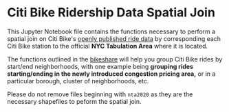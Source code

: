 # Citi Bike Ridership Data Spatial Join

This Jupyter Notebook file contains the functions necessary to perform a spatial join on Citi Bike's [openly published ride data](https://citibikenyc.com/system-data) by corresponding each Citi Bike station to the official __NYC Tabulation Area__ where it is located.

The functions outlined in the [bikeshare](bikeshare.ipynb) will help you group Citi Bike rides by start/end neighborhoods, with one example being __grouping rides starting/ending in the newly introduced congestion pricing area,__ or in a particular borough, cluster of neighborhoods, etc.

Please do not remove files beginning with `nta2020` as they are the necessary shapefiles to peform the spatial join.
